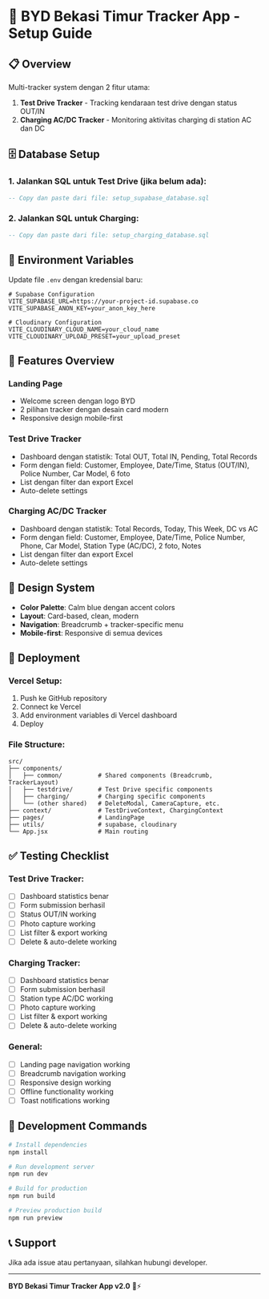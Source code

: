 # 🚀 BYD Bekasi Timur Tracker App - Setup Guide

## 📋 **Overview**
Multi-tracker system dengan 2 fitur utama:
1. **Test Drive Tracker** - Tracking kendaraan test drive dengan status OUT/IN
2. **Charging AC/DC Tracker** - Monitoring aktivitas charging di station AC dan DC

## 🗄️ **Database Setup**

### **1. Jalankan SQL untuk Test Drive (jika belum ada):**
```sql
-- Copy dan paste dari file: setup_supabase_database.sql
```

### **2. Jalankan SQL untuk Charging:**
```sql
-- Copy dan paste dari file: setup_charging_database.sql
```

## 🔧 **Environment Variables**

Update file `.env` dengan kredensial baru:

```env
# Supabase Configuration
VITE_SUPABASE_URL=https://your-project-id.supabase.co
VITE_SUPABASE_ANON_KEY=your_anon_key_here

# Cloudinary Configuration  
VITE_CLOUDINARY_CLOUD_NAME=your_cloud_name
VITE_CLOUDINARY_UPLOAD_PRESET=your_upload_preset
```

## 📱 **Features Overview**

### **Landing Page**
- Welcome screen dengan logo BYD
- 2 pilihan tracker dengan desain card modern
- Responsive design mobile-first

### **Test Drive Tracker**
- Dashboard dengan statistik: Total OUT, Total IN, Pending, Total Records
- Form dengan field: Customer, Employee, Date/Time, Status (OUT/IN), Police Number, Car Model, 6 foto
- List dengan filter dan export Excel
- Auto-delete settings

### **Charging AC/DC Tracker**  
- Dashboard dengan statistik: Total Records, Today, This Week, DC vs AC
- Form dengan field: Customer, Employee, Date/Time, Police Number, Phone, Car Model, Station Type (AC/DC), 2 foto, Notes
- List dengan filter dan export Excel
- Auto-delete settings

## 🎨 **Design System**
- **Color Palette**: Calm blue dengan accent colors
- **Layout**: Card-based, clean, modern
- **Navigation**: Breadcrumb + tracker-specific menu
- **Mobile-first**: Responsive di semua devices

## 🚀 **Deployment**

### **Vercel Setup:**
1. Push ke GitHub repository
2. Connect ke Vercel
3. Add environment variables di Vercel dashboard
4. Deploy

### **File Structure:**
```
src/
├── components/
│   ├── common/          # Shared components (Breadcrumb, TrackerLayout)
│   ├── testdrive/       # Test Drive specific components
│   ├── charging/        # Charging specific components
│   └── (other shared)   # DeleteModal, CameraCapture, etc.
├── context/             # TestDriveContext, ChargingContext
├── pages/               # LandingPage
├── utils/               # supabase, cloudinary
└── App.jsx              # Main routing
```

## ✅ **Testing Checklist**

### **Test Drive Tracker:**
- [ ] Dashboard statistics benar
- [ ] Form submission berhasil
- [ ] Status OUT/IN working
- [ ] Photo capture working
- [ ] List filter & export working
- [ ] Delete & auto-delete working

### **Charging Tracker:**
- [ ] Dashboard statistics benar  
- [ ] Form submission berhasil
- [ ] Station type AC/DC working
- [ ] Photo capture working
- [ ] List filter & export working
- [ ] Delete & auto-delete working

### **General:**
- [ ] Landing page navigation working
- [ ] Breadcrumb navigation working
- [ ] Responsive design working
- [ ] Offline functionality working
- [ ] Toast notifications working

## 🔧 **Development Commands**

```bash
# Install dependencies
npm install

# Run development server
npm run dev

# Build for production
npm run build

# Preview production build
npm run preview
```

## 📞 **Support**
Jika ada issue atau pertanyaan, silahkan hubungi developer.

---
**BYD Bekasi Timur Tracker App v2.0** 🚗⚡
